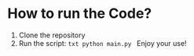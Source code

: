 # How to run the Code?
1. Clone the repository
2. Run the script: ```txt python main.py ```
Enjoy your use!
